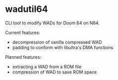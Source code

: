 # wadutil64

CLI tool to modify WADs for Doom 64 on N64.

Current features:
- decompression of vanilla compressed WAD
- padding to conform with libultra's DMA functions

Planned features:
- extracting a WAD from a ROM file
- compression of WAD to save ROM space
